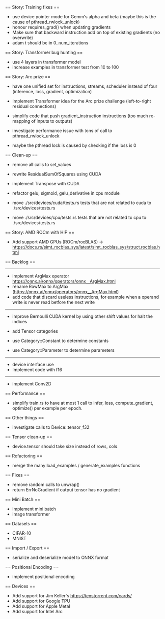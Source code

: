 == Story: Training fixes ==

- use device pointer mode for Gemm's alpha and beta (maybe this is the cause of pthread_rwlock_unlock)
- honour requires_grad() when updating gradients
- Make sure that backward instruction add on top of existing gradients (no overwrite)
- adam t should be in 0..num_iterations

== Story: Transformer bug hunting ==

- use 4 layers in transformer model
- increase examples in transformer test from 10 to 100

== Story: Arc prize ==

- have one unified set for instructions, streams, scheduler instead of four (inference, loss, gradient, optimization)
- Implement Transformer idea for the Arc prize challenge (left-to-right residual connections)


- simplify code that push gradient_instruction instructions (too much re-mapping of inputs to outputs)
- investigate performance issue with tons of call to pthread_rwlock_unlock
- maybe the pthread lock is caused by checking if the loss is 0

== Clean-up ==

- remove all calls to set_values
- rewrite ResidualSumOfSquares using CUDA
- implement Transpose with CUDA

- refactor gelu, sigmoid, gelu_derivative in cpu module
- move ./src/devices/cuda/tests.rs tests that are not related to cuda to ./src/devices/tests.rs
- move ./src/devices/cpu/tests.rs tests that are not related to cpu to ./src/devices/tests.rs

== Story: AMD ROCm with HIP ==

- Add support AMD GPUs (ROCm/rocBLAS) -> https://docs.rs/simt_rocblas_sys/latest/simt_rocblas_sys/struct.rocblas.html

== Backlog ==

---------------

- implement ArgMax operator https://onnx.ai/onnx/operators/onnx__ArgMax.html
- rename RowMax to ArgMax (https://onnx.ai/onnx/operators/onnx__ArgMax.html)
- add code that discard useless instructions, for example when a operand write is never read betfore the next write

---------------

- improve Bernoulli CUDA kernel by using other shift values for halt the indices

- add Tensor categories
- use Category::Constant to determine constants
- use Category::Parameter to determine parameters

---------------

- device interface use <T>
- Implement code with f16

---------------------

- implement Conv2D

== Performance ==

- simplify train.rs to have at most 1 call to infer, loss, compute_gradient, optimize() per example per epoch.


== Other things ==

- investigate calls to Device::tensor_f32

== Tensor clean-up ==

- device.tensor should take size instead of rows, cols

== Refactoring ==

- merge the many load_examples / generate_examples functions

== Fixes ==

- remove random calls to unwrap()
- return ErrNoGradient if output tensor has no gradient

== Mini Batch ==

- implement mini batch
- image transformer

== Datasets ==

- CIFAR-10
- MNIST

== Import / Export ==

- serialize and deserialize model to ONNX format

== Positional Encoding ==

- implement positional encoding

== Devices ==

- Add support for Jim Keller's https://tenstorrent.com/cards/
- Add support for Google TPU
- Add support for Apple Metal
- Add support for Intel Arc
